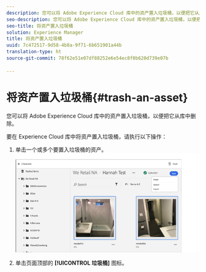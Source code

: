 ```yaml
---
description: 您可以将 Adobe Experience Cloud 库中的资产置入垃圾桶，以便把它从库中删除。
seo-description: 您可以将 Adobe Experience Cloud 库中的资产置入垃圾桶，以便把它从库中删除。
seo-title: 将资产置入垃圾桶
solution: Experience Manager
title: 将资产置入垃圾桶
uuid: 7c472517-9d58-4b8a-9f71-6b651901a44b
translation-type: ht
source-git-commit: 78f62e51e07df88252e6e54ec8f0b620d739e07b

---
```



# 将资产置入垃圾桶{#trash-an-asset}

您可以将 Adobe Experience Cloud 库中的资产置入垃圾桶，以便把它从库中删除。

要在 Experience Cloud 库中将资产置入垃圾桶，请执行以下操作：

1. 单击一个或多个要置入垃圾桶的资产。![](assets/import_options_mulit_select_trash.png)

1. 单击页面顶部的 **[!UICONTROL 垃圾桶]** 图标。

